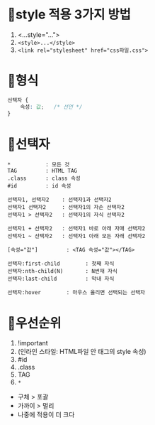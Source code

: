 # 🍕style 적용 3가지 방법
1. <...style="...">
2. `<style>...</style>`
3. `<link rel="stylesheet" href="css파일.css">`

# 🌭형식
```css
선택자 {
    속성: 값;   /* 선언 */
}
```

# 🍣선택자
```
*           : 모든 것
TAG         : HTML TAG
.class      : class 속성
#id         : id 속성

선택자1, 선택자2    : 선택자1과 선택자2
선택자1 선택자2     : 선택자1의 자손 선택자2
선택자1 > 선택자2   : 선택자1의 자식 선택자2

선택자1 + 선택자2   : 선택자1 바로 아래 자매 선택자2
선택자1 ~ 선택자2   : 선택자1 아래 모든 자래 선택자2

[속성="값"]         : <TAG 속성="값"></TAG>

선택자:first-child        : 첫째 자식
선택자:nth-child(N)       : N번재 자식
선택자:last-child         : 막내 자식

선택자:hover        : 마우스 올리면 선택되는 선택자
```

# 🍿우선순위
1. !important
2. (인라인 스타일: HTML파일 안 태그의 style 속성)
3. #id
4. .class
5. TAG
6. `*`
- 구체 > 포괄
- 가까이 > 멀리
- 나중에 적용이 더 크다

